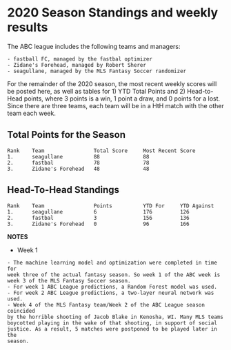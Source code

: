 # 2020 Season Standings and weekly results

The ABC league includes the following teams and managers:
```
- fastball FC, managed by the fastbal optimizer
- Zidane's Forehead, managed by Robert Sherer
- seagullane, managed by the MLS Fantasy Soccer randomizer
```
For the remainder of the 2020 season, the most recent weekly scores will be
posted here, as well as tables for 1) YTD Total Points and 2) Head-to-Head
points, where 3 points is a win, 1 point a draw, and 0 points for a lost. Since
there are three teams, each team will be in a HtH match with the other team
each week.

## Total Points for the Season
    Rank    Team                Total Score     Most Recent Score
    1.      seagullane          88              88
    2.      fastbal             78              78
    3.      Zidane's Forehead   48              48

## Head-To-Head Standings
    Rank    Team                Points          YTD For     YTD Against
    1.      seagullane          6               176         126
    2.      fastbal             3               156         136
    3.      Zidane's Forehead   0               96          166


**NOTES**

- Week 1
```
- The machine learning model and optimization were completed in time for
week three of the actual fantasy season. So week 1 of the ABC week is
week 3 of the MLS Fantasy Soccer season.
- For week 1 ABC League predictions, a Random Forest model was used.
- For week 2 ABC League predictions, a two-layer neural network was used.
- Week 4 of the MLS Fantasy team/Week 2 of the ABC League season coincided
by the horrible shooting of Jacob Blake in Kenosha, WI. Many MLS teams
boycotted playing in the wake of that shooting, in support of social
justice. As a result, 5 matches were postponed to be played later in the
season.
```
